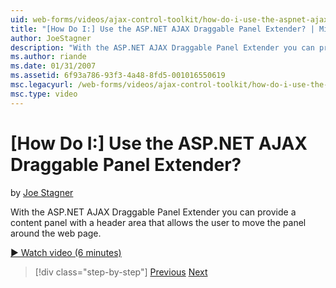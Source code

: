 ```yaml
---
uid: web-forms/videos/ajax-control-toolkit/how-do-i-use-the-aspnet-ajax-draggable-panel-extender
title: "[How Do I:] Use the ASP.NET AJAX Draggable Panel Extender? | Microsoft Docs"
author: JoeStagner
description: "With the ASP.NET AJAX Draggable Panel Extender you can provide a content panel with a header area that allows the user to move the panel around the web page."
ms.author: riande
ms.date: 01/31/2007
ms.assetid: 6f93a786-93f3-4a48-8fd5-001016550619
msc.legacyurl: /web-forms/videos/ajax-control-toolkit/how-do-i-use-the-aspnet-ajax-draggable-panel-extender
msc.type: video
---
```

# [How Do I:] Use the ASP.NET AJAX Draggable Panel Extender?

by [Joe Stagner](https://github.com/JoeStagner)

With the ASP.NET AJAX Draggable Panel Extender you can provide a content panel with a header area that allows the user to move the panel around the web page.

[&#9654; Watch video (6 minutes)](https://channel9.msdn.com/Blogs/ASP-NET-Site-Videos/how-do-i-use-the-aspnet-ajax-draggable-panel-extender)

> [!div class="step-by-step"]
> [Previous](how-do-i-use-the-aspnet-ajax-collapsable-panel-extender.md)
> [Next](how-do-i-use-the-aspnet-ajax-dynamicpopulate-extender.md)
